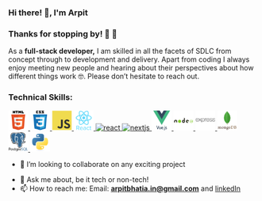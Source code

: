 ### Hi there! 👋, I'm Arpit

<!-- <p align="left"> <img src=https://komarev.com/ghpvc/?username=arpitbhatia alt=arpitbhatia/> </p> -->

### Thanks for stopping by! 🤩 🤩 &nbsp;

As a **full-stack developer,** I am skilled in all the facets of SDLC from concept through to development and delivery. Apart from coding I always enjoy meeting new people and hearing about their perspectives about how different things work 🤓. Please don’t hesitate to reach out.

### Technical Skills:  
<p align="left">
    <a href="https://www.w3.org/html/" target="_blank"> <img src="https://raw.githubusercontent.com/devicons/devicon/master/icons/html5/html5-original-wordmark.svg" alt="html5" width="40" height="40"/> </a>
    <a href="https://www.w3schools.com/css/" target="_blank"> <img src="https://raw.githubusercontent.com/devicons/devicon/master/icons/css3/css3-original-wordmark.svg" alt="css3" width="40" height="40"/> </a>
    <a href="https://developer.mozilla.org/en-US/docs/Web/JavaScript" target="_blank"> <img src="https://raw.githubusercontent.com/devicons/devicon/master/icons/javascript/javascript-original.svg" alt="javascript" width="40" height="40"/> </a>
      <a href="https://reactjs.org/" target="_blank"> <img src="https://raw.githubusercontent.com/devicons/devicon/master/icons/react/react-original-wordmark.svg" alt="react" width="40" height="40"/> </a>
  <a href="https://redux.js.org/" target="_blank"> <img src="https://upload.wikimedia.org/wikipedia/commons/4/49/Redux.png" alt="react" width="40" height="40"/> </a>
    <a href="https://nextjs.org/" target="_blank"> <img src="https://cdn.worldvectorlogo.com/logos/nextjs-3.svg" alt="nextjs" width="40" height="40"/> </a>
  <a href="https://vuejs.org/" target="_blank"> <img src="https://raw.githubusercontent.com/devicons/devicon/master/icons/vuejs/vuejs-original-wordmark.svg" alt="vuejs" width="40" height="40"/> </a>
  <a href="https://nodejs.org" target="_blank"> <img src="https://raw.githubusercontent.com/devicons/devicon/master/icons/nodejs/nodejs-original-wordmark.svg" alt="nodejs" width="40" height="40"/> </a>
    <a href="https://expressjs.com" target="_blank"> <img src="https://raw.githubusercontent.com/devicons/devicon/master/icons/express/express-original-wordmark.svg" alt="express" width="40" height="40"/> </a>
    <a href="https://www.mongodb.com/" target="_blank"> <img src="https://raw.githubusercontent.com/devicons/devicon/master/icons/mongodb/mongodb-original-wordmark.svg" alt="mongodb" width="40" height="40"/> </a>
    <a href="https://www.postgresql.org" target="_blank"> <img src="https://raw.githubusercontent.com/devicons/devicon/master/icons/postgresql/postgresql-original-wordmark.svg" alt="postgresql" width="40" height="40"/> </a>
    <a href="https://www.python.org" target="_blank"> <img src="https://raw.githubusercontent.com/devicons/devicon/master/icons/python/python-original.svg" alt="python" width="40" height="40"/> </a></p>

<!-- - 🔭 I’m currently working on ... -->
<!-- - 🌱 I’m currently learning ... -->
- 👯 I’m looking to collaborate on any exciting project
<!-- - 🤔 I’m looking for help with ... -->
- 💬 Ask me about, be it tech or non-tech!
- 📫 How to reach me: Email: **arpitbhatia.in@gmail.com** and [linkedIn](https://linkedin.com/in/arpitbhatia)
<!-- - 😄 Pronouns: ...
- ⚡ Fun fact: ... -->

<!-- <p align="center"> <img src=https://github-readme-stats.vercel.app/api?username=arpitbhatia&show_icons=true alt=arpitbhatia /> </p> -->




<!-- ![Arpit's GitHub stats](https://github-readme-stats.vercel.app/api?username=arpitbhatia&show_icons=true&icon_color=586069&text_color=586069&bg_color=fff&line_height=30&hide_title=true&title_color=0366d6) -->
